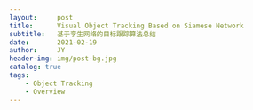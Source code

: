 ```yaml
---
layout:     post
title:      Visual Object Tracking Based on Siamese Network
subtitle:   基于孪生网络的目标跟踪算法总结
date:       2021-02-19
author:     JY
header-img: img/post-bg.jpg
catalog: true
tags:
    - Object Tracking
    - Overview
---
```


